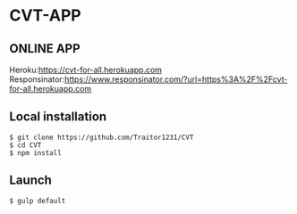 # CVT-APP 

## ONLINE APP 


Heroku:https://cvt-for-all.herokuapp.com  
Responsinator:https://www.responsinator.com/?url=https%3A%2F%2Fcvt-for-all.herokuapp.com

## Local installation

```
$ git clone https://github.com/Traitor1231/CVT
$ cd CVT
$ npm install
```

## Launch

```
$ gulp default
```
